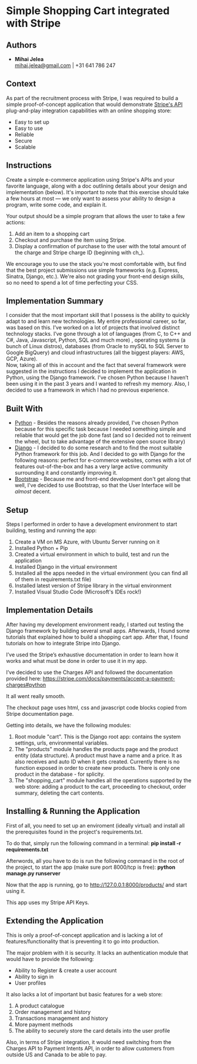 # Simple Shopping Cart integrated with Stripe

## Authors

* **Mihai Jelea**  
mihai.jelea@gmail.com  |  +31 641 786 247


## Context

As part of the recruitment process with Stripe, I was required to build a simple proof-of-concept application that would demonstrate [Stripe's API](https://www.stripe.com/) plug-and-play integration capabilities with an online shopping store:
* Easy to set up
* Easy to use
* Reliable
* Secure
* Scalable


## Instructions

Create a simple e-commerce application using Stripe's APIs and your favorite language, along with a doc outlining details about your design and implementation (below). It's important to note that this exercise should take a few hours at most — we only want to assess your ability to design a program, write some code, and explain it. 

Your output should be a simple program that allows the user to take a few actions:

1. Add an item to a shopping cart
2. Checkout and purchase the item using Stripe. 
3. Display a confirmation of purchase to the user with the total amount of the charge and Stripe charge ID (beginning with ch_). 

We encourage you to use the stack you're most comfortable with, but find that the best project submissions use simple frameworks (e.g. Express, Sinatra, Django, etc.). We're also not grading your front-end design skills, so no need to spend a lot of time perfecting your CSS. 


## Implementation Summary

I consider that the most important skill that I possess is the ability to quickly adapt to and learn new technologies. My entire professional career, so far, was based on this. I’ve worked on a lot of projects that involved distinct technology stacks.  I’ve gone through a lot of languages (from C, to C++ and C#, Java, Javascript, Python, SQL and much more) , operating systems (a bunch of Linux distros), databases (from Oracle to mySQL to SQL Server to Google BigQuery) and cloud infrastructures (all the biggest players: AWS, GCP, Azure).  
Now, taking all of this in account and the fact that several framework were suggested in the instructions I decided to implement the application in Python, using the Django framework. I’ve chosen Python because I haven’t been using it in the past 3 years and I wanted to refresh my memory. Also, I decided to use a framework in which I had no previous experience. 


## Built With

* [Python](https://www.python.org/) - Besides the reasons already provided, I've chosen Python because for this specific task because I needed something simple and reliable that would get the job done fast (and so I decided not to reinvent the wheel, but to take advantage of the extensive open source library)
* [Django](https://www.djangoproject.com/) - I decided to do some research and to find the most suitable Python framework for this job. And I decided to go with Django for the following reasons: perfect for e-commerce websites, comes with a lot of features out-of-the-box and has a very large active community surrounding it and constantly improving it. 
* [Bootstrap](https://getbootstrap.com/) - Because me and front-end development don't get along that well, I've decided to use Bootstrap, so that the User Interface will be *almost* decent.


## Setup

Steps I performed in order to have a development environment to start building, testing and running the app:
1. Create a VM on MS Azure, with Ubuntu Server running on it
2. Installed Python + Pip
3. Created a virtual environment in which to build, test and run the application
4. Installed Django in the virtual environment
5. Installed all the apps needed in the virtual environment (you can find all of them in requirements.txt file)
6. Installed latest version of Stripe library in the virtual environment
7. Installed Visual Studio Code (Microsoft's IDEs rock!)


## Implementation Details

After having my development environment ready, I started out testing the Django framework by building several small apps. Afterwards, I found some tutorials that explained how to build a shopping cart app. After that, I found tutorials on how to integrate Stripe into Django. 

I’ve used the Stripe’s exhaustive documentation in order to learn how it works and what must be done in order to use it in my app. 

I’ve decided to use the Charges API and followed the documentation provided here: https://stripe.com/docs/payments/accept-a-payment-charges#python

It all went really smooth. 

The checkout page uses html, css and javascript code blocks copied from Stripe documentation page. 

Getting into details, we have the following modules:
1. Root module "cart". This is the Django root app: contains the system settings, urls, environmental variables.
2. The "products" module handles the products page and the product entity (data structure). A product must have a name and a price. It as also receives and auto ID when it gets created. Currently there is no function exposed in order to create new products. There is only one product in the database - for splicity.
3. The "shopping_cart" module handles all the operations supported by the web store: adding a product to the cart, proceeding to checkout, order summary, deleting the cart contents.


## Installing & Running the Application

First of all, you need to set up an enviroment (ideally virtual) and install all the prerequisites found in the project's requirements.txt.

To do that, simply run the following command in a terminal: **pip install -r requirements.txt**

Afterwords, all you have to do is run the following command in the root of the project, to start the app (make sure port 8000/tcp is free): **python manage.py runserver**

Now that the app is running, go to http://127.0.0.1:8000/products/ and start using it. 

This app uses my Stripe API Keys. 


## Extending the Application

This is only a proof-of-concept application and is lacking a lot of features/functionality that is preventing it to go into production. 

The major problem with it is security. It lacks an authentication module that would have to provide the following:
-	Ability to Register & create a user account
-	Ability to sign in
-	User profiles

It also lacks a lot of important but basic features for a web store:
1.	A product catalogue
2.	Order management and history
3.	Transactions management and history
4.	More payment methods
5.	The ability to securely store the card details into the user profile 

Also, in terms of Stripe integration, it would need switching from the Charges API to Payment Intents API, in order to allow customers from outside US and Canada to be able to pay. 


